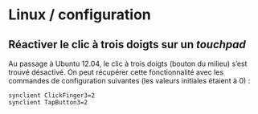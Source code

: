  # Linux / configuration

## Réactiver le clic à trois doigts sur un *touchpad*

Au passage à Ubuntu 12.04, le clic à trois doigts (bouton du milieu) s’est trouvé désactivé. On peut récupérer cette fonctionnalité avec les commandes de configuration suivantes (les valeurs initiales étaient à 0) :

```
synclient ClickFinger3=2
synclient TapButton3=2
```
